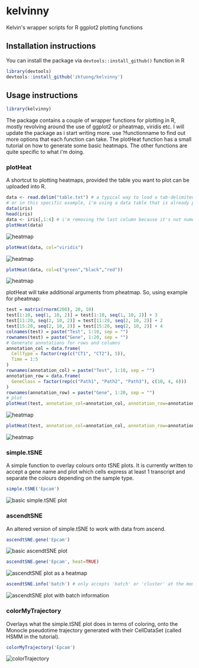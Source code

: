 # kelvinny
Kelvin's wrapper scripts for R ggplot2 plotting functions

## Installation instructions
You can install the package via ```devtools::install_github()``` function in R
```R
library(devtools)
devtools::install_github('zktuong/kelvinny')
```
## Usage instructions
```R
library(kelvinny)
```
The package contains a couple of wrapper functions for plotting in R, mostly revolving around the use of ggplot2 or pheatmap, viridis etc. I will update the package as i start writing more. use ?functionname to find out more options that each function can take.
The plotHeat function has a small tutorial on how to generate some basic heatmaps. The other functions are quite specific to what i'm doing.

### plotHeat
A shortcut to plotting heatmaps, provided the table you want to plot can be uploaded into R.
```R
data <- read.delim("table.txt") # a typical way to load a tab-delimited text file
# or in this specific example, i'm using a data table that is already preloaded in R
data(iris)
head(iris)
data <- iris[,1:4] # i'm removing the last column because it's not numeric
plotHeat(data)
```
![heatmap](exampleImages/heat.png)
```R
plotHeat(data, col="viridis")
```
![heatmap](exampleImages/heat2.png)
```R
plotHeat(data, col=c("green","black","red"))
```
![heatmap](exampleImages/heat3.png)

plotHeat will take additional arguments from pheatmap. So, using example for pheatmap: 
```R
test = matrix(rnorm(200), 20, 10)
test[1:10, seq(1, 10, 2)] = test[1:10, seq(1, 10, 2)] + 3
test[11:20, seq(2, 10, 2)] = test[11:20, seq(2, 10, 2)] + 2
test[15:20, seq(2, 10, 2)] = test[15:20, seq(2, 10, 2)] + 4
colnames(test) = paste("Test", 1:10, sep = "")
rownames(test) = paste("Gene", 1:20, sep = "")
# Generate annotations for rows and columns
annotation_col = data.frame(
  CellType = factor(rep(c("CT1", "CT2"), 5)),
  Time = 1:5
)
rownames(annotation_col) = paste("Test", 1:10, sep = "")
annotation_row = data.frame(
  GeneClass = factor(rep(c("Path1", "Path2", "Path3"), c(10, 4, 6)))
)
rownames(annotation_row) = paste("Gene", 1:20, sep = "")
# plot
plotHeat(test, annotation_col=annotation_col, annotation_row=annotation_row)
```
![heatmap](exampleImages/heat4.png)
```R
plotHeat(test, annotation_col=annotation_col, annotation_row=annotation_row, col="viridis")
```
![heatmap](exampleImages/heat5.png)

### simple.tSNE
A simple function to overlay colours onto tSNE plots. It is currently written to accept a gene name and plot which cells express at least 1 transcript and separate the colours depending on the sample type.
```R
simple.tSNE('Epcam')
```
![basic simple.tSNE plot](exampleImages/simpleEpcam.png)
### ascendtSNE
An altered version of simple.tSNE to work with data from ascend. 
```R
ascendtSNE.gene('Epcam')
```
![basic ascendtSNE plot](exampleImages/ascendEpcam.png)
```R
ascendtSNE.gene('Epcam', heat=TRUE)
```
![ascendtSNE plot as a heatmap](exampleImages/ascendEpcamHeat.png)

```R
ascendtSNE.info('batch') # only accepts 'batch' or 'cluster' at the moment
```
![ascendtSNE plot with batch information](exampleImages/batch.png)

### colorMyTrajectory
Overlays what the simple.tSNE plot does in terms of coloring, onto the Monocle pseudotime trajectory generated with their CellDataSet (called HSMM in the tutorial).
```R
colorMyTrajectory('Epcam') 
```
![colorTrajectory](exampleImages/colorTrajectory.png)
